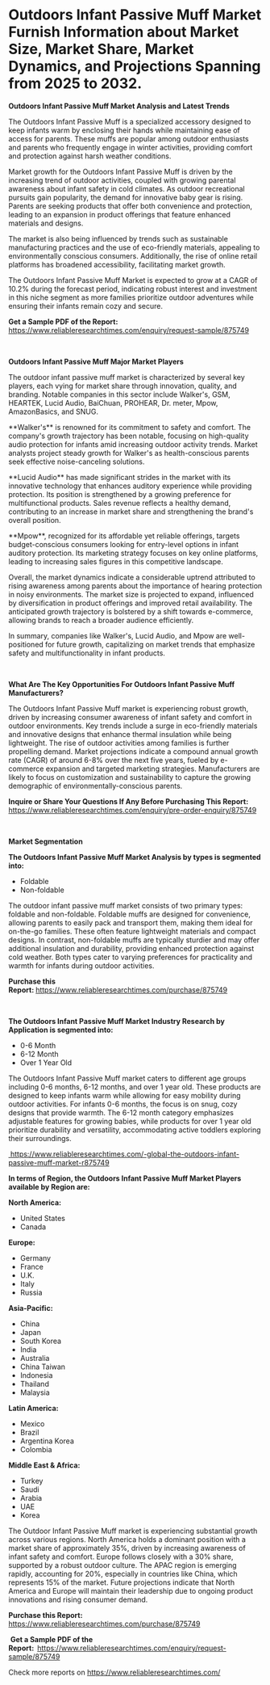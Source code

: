 <p><h1>Outdoors Infant Passive Muff Market Furnish Information about Market Size, Market Share, Market Dynamics, and Projections Spanning from 2025 to 2032.</h1></p><p><strong>Outdoors Infant Passive Muff Market Analysis and Latest Trends</strong></p>
<p><p>The Outdoors Infant Passive Muff is a specialized accessory designed to keep infants warm by enclosing their hands while maintaining ease of access for parents. These muffs are popular among outdoor enthusiasts and parents who frequently engage in winter activities, providing comfort and protection against harsh weather conditions. </p><p>Market growth for the Outdoors Infant Passive Muff is driven by the increasing trend of outdoor activities, coupled with growing parental awareness about infant safety in cold climates. As outdoor recreational pursuits gain popularity, the demand for innovative baby gear is rising. Parents are seeking products that offer both convenience and protection, leading to an expansion in product offerings that feature enhanced materials and designs.</p><p>The market is also being influenced by trends such as sustainable manufacturing practices and the use of eco-friendly materials, appealing to environmentally conscious consumers. Additionally, the rise of online retail platforms has broadened accessibility, facilitating market growth.</p><p>The Outdoors Infant Passive Muff Market is expected to grow at a CAGR of 10.2% during the forecast period, indicating robust interest and investment in this niche segment as more families prioritize outdoor adventures while ensuring their infants remain cozy and secure.</p></p>
<p><strong>Get a Sample PDF of the Report:&nbsp;</strong> <a href="https://www.reliableresearchtimes.com/enquiry/request-sample/875749?utm_campaign=2722&utm_medium=2&utm_source=Github&utm_content=ia&utm_term=21032025&utm_id=outdoors-infant-passive-muff">https://www.reliableresearchtimes.com/enquiry/request-sample/875749</a></p>
<p>&nbsp;</p>
<p><strong>Outdoors Infant Passive Muff Major Market Players</strong></p>
<p><p>The outdoor infant passive muff market is characterized by several key players, each vying for market share through innovation, quality, and branding. Notable companies in this sector include Walker's, GSM, HEARTEK, Lucid Audio, BaiChuan, PROHEAR, Dr. meter, Mpow, AmazonBasics, and SNUG.</p><p>**Walker's** is renowned for its commitment to safety and comfort. The company's growth trajectory has been notable, focusing on high-quality audio protection for infants amid increasing outdoor activity trends. Market analysts project steady growth for Walker's as health-conscious parents seek effective noise-canceling solutions.</p><p>**Lucid Audio** has made significant strides in the market with its innovative technology that enhances auditory experience while providing protection. Its position is strengthened by a growing preference for multifunctional products. Sales revenue reflects a healthy demand, contributing to an increase in market share and strengthening the brand's overall position.</p><p>**Mpow**, recognized for its affordable yet reliable offerings, targets budget-conscious consumers looking for entry-level options in infant auditory protection. Its marketing strategy focuses on key online platforms, leading to increasing sales figures in this competitive landscape.</p><p>Overall, the market dynamics indicate a considerable uptrend attributed to rising awareness among parents about the importance of hearing protection in noisy environments. The market size is projected to expand, influenced by diversification in product offerings and improved retail availability. The anticipated growth trajectory is bolstered by a shift towards e-commerce, allowing brands to reach a broader audience efficiently.</p><p>In summary, companies like Walker's, Lucid Audio, and Mpow are well-positioned for future growth, capitalizing on market trends that emphasize safety and multifunctionality in infant products.</p></p>
<p>&nbsp;</p>
<p><strong>What Are The Key Opportunities For Outdoors Infant Passive Muff Manufacturers?</strong></p>
<p><p>The Outdoors Infant Passive Muff market is experiencing robust growth, driven by increasing consumer awareness of infant safety and comfort in outdoor environments. Key trends include a surge in eco-friendly materials and innovative designs that enhance thermal insulation while being lightweight. The rise of outdoor activities among families is further propelling demand. Market projections indicate a compound annual growth rate (CAGR) of around 6-8% over the next five years, fueled by e-commerce expansion and targeted marketing strategies. Manufacturers are likely to focus on customization and sustainability to capture the growing demographic of environmentally-conscious parents.</p></p>
<p><strong>Inquire or Share Your Questions If Any Before Purchasing This Report:</strong> <a href="https://www.reliableresearchtimes.com/enquiry/pre-order-enquiry/875749?utm_campaign=2722&utm_medium=2&utm_source=Github&utm_content=ia&utm_term=21032025&utm_id=outdoors-infant-passive-muff">https://www.reliableresearchtimes.com/enquiry/pre-order-enquiry/875749</a></p>
<p>&nbsp;</p>
<p><strong>Market Segmentation</strong></p>
<p><strong>The Outdoors Infant Passive Muff Market Analysis by types is segmented into:</strong></p>
<p><ul><li>Foldable</li><li>Non-foldable</li></ul></p>
<p><p>The outdoor infant passive muff market consists of two primary types: foldable and non-foldable. Foldable muffs are designed for convenience, allowing parents to easily pack and transport them, making them ideal for on-the-go families. These often feature lightweight materials and compact designs. In contrast, non-foldable muffs are typically sturdier and may offer additional insulation and durability, providing enhanced protection against cold weather. Both types cater to varying preferences for practicality and warmth for infants during outdoor activities.</p></p>
<p><strong>Purchase this Report:&nbsp;</strong><a href="https://www.reliableresearchtimes.com/purchase/875749?utm_campaign=2722&utm_medium=2&utm_source=Github&utm_content=ia&utm_term=21032025&utm_id=outdoors-infant-passive-muff">https://www.reliableresearchtimes.com/purchase/875749</a></p>
<p>&nbsp;</p>
<p><strong>The Outdoors Infant Passive Muff Market Industry Research by Application is segmented into:</strong></p>
<p><ul><li>0-6 Month</li><li>6-12 Month</li><li>Over 1 Year Old</li></ul></p>
<p><p>The Outdoors Infant Passive Muff market caters to different age groups including 0-6 months, 6-12 months, and over 1 year old. These products are designed to keep infants warm while allowing for easy mobility during outdoor activities. For infants 0-6 months, the focus is on snug, cozy designs that provide warmth. The 6-12 month category emphasizes adjustable features for growing babies, while products for over 1 year old prioritize durability and versatility, accommodating active toddlers exploring their surroundings.</p></p>
<p><a href="https://www.reliableresearchtimes.com/-global-the-outdoors-infant-passive-muff-market-r875749?utm_campaign=2722&utm_medium=2&utm_source=Github&utm_content=ia&utm_term=21032025&utm_id=outdoors-infant-passive-muff">&nbsp;https://www.reliableresearchtimes.com/-global-the-outdoors-infant-passive-muff-market-r875749</a></p>
<p><strong>In terms of Region, the Outdoors Infant Passive Muff Market Players available by Region are:</strong></p>
<p>
    <p> <strong> North America: </strong>
        <ul>
            <li>United States</li>
            <li>Canada</li>
        </ul>
        </p> 
    <p> <strong> Europe: </strong>
        <ul>
            <li>Germany</li>
            <li>France</li>
            <li>U.K.</li>
            <li>Italy</li>
            <li>Russia</li>
        </ul>
        </p> 
    <p> <strong> Asia-Pacific: </strong>
        <ul>
            <li>China</li>
            <li>Japan</li>
            <li>South Korea</li>
            <li>India</li>
            <li>Australia</li>
            <li>China Taiwan</li>
            <li>Indonesia</li>
            <li>Thailand</li>
            <li>Malaysia</li>
        </ul>
        </p> 
    <p> <strong> Latin America: </strong>
        <ul>
            <li>Mexico</li>
            <li>Brazil</li>
            <li>Argentina Korea</li>
            <li>Colombia</li>
        </ul>
        </p> 
    <p> <strong> Middle East & Africa: </strong>
        <ul>
            <li>Turkey</li>
            <li>Saudi</li>
            <li>Arabia</li>
            <li>UAE</li>
            <li>Korea</li>
        </ul>
    </p>
    </p>
<p><p>The Outdoor Infant Passive Muff market is experiencing substantial growth across various regions. North America holds a dominant position with a market share of approximately 35%, driven by increasing awareness of infant safety and comfort. Europe follows closely with a 30% share, supported by a robust outdoor culture. The APAC region is emerging rapidly, accounting for 20%, especially in countries like China, which represents 15% of the market. Future projections indicate that North America and Europe will maintain their leadership due to ongoing product innovations and rising consumer demand.</p></p>
<p><strong>Purchase this Report: </strong><a href="https://www.reliableresearchtimes.com/purchase/875749?utm_campaign=2722&utm_medium=2&utm_source=Github&utm_content=ia&utm_term=21032025&utm_id=outdoors-infant-passive-muff">https://www.reliableresearchtimes.com/purchase/875749</a></p>
<p>&nbsp;<strong>Get a Sample PDF of the Report:&nbsp;&nbsp;</strong><a href="https://www.reliableresearchtimes.com/enquiry/request-sample/875749?utm_campaign=2722&utm_medium=2&utm_source=Github&utm_content=ia&utm_term=21032025&utm_id=outdoors-infant-passive-muff">https://www.reliableresearchtimes.com/enquiry/request-sample/875749</a></p>
<p><strong></strong></p>
<p>Check more reports on <a href="https://www.reliableresearchtimes.com/?utm_campaign=2722&utm_medium=2&utm_source=Github&utm_content=ia&utm_term=21032025&utm_id=outdoors-infant-passive-muff">https://www.reliableresearchtimes.com/</a></p>